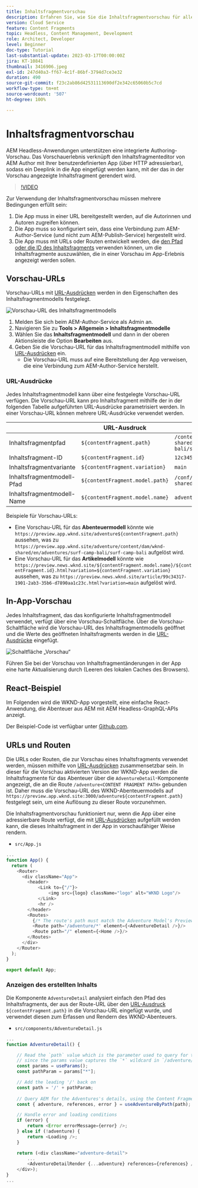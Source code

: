 ```yaml
---
title: Inhaltsfragmentvorschau
description: Erfahren Sie, wie Sie die Inhaltsfragmentvorschau für alle Autorinnen und Autoren verwenden können, um schnell zu sehen, wie sich Inhaltsänderungen auf Ihre AEM Headless-Erlebnisse auswirken.
version: Cloud Service
feature: Content Fragments
topic: Headless, Content Management, Development
role: Architect, Developer
level: Beginner
doc-type: Tutorial
last-substantial-update: 2023-03-17T00:00:00Z
jira: KT-10841
thumbnail: 3416906.jpeg
exl-id: 247d40a3-ff67-4c1f-86bf-3794d7ce3e32
duration: 490
source-git-commit: f23c2ab86d42531113690df2e342c65060b5c7cd
workflow-type: tm+mt
source-wordcount: '507'
ht-degree: 100%

---
```


# Inhaltsfragmentvorschau

AEM Headless-Anwendungen unterstützen eine integrierte Authoring-Vorschau. Das Vorschauerlebnis verknüpft den Inhaltsfragmenteditor von AEM Author mit Ihrer benutzerdefinierten App (über HTTP adressierbar), sodass ein Deeplink in die App eingefügt werden kann, mit der das in der Vorschau angezeigte Inhaltsfragment gerendert wird.

>[!VIDEO](https://video.tv.adobe.com/v/3416906?quality=12&learn=on)

Zur Verwendung der Inhaltsfragmentvorschau müssen mehrere Bedingungen erfüllt sein:

1. Die App muss in einer URL bereitgestellt werden, auf die Autorinnen und Autoren zugreifen können.
1. Die App muss so konfiguriert sein, dass eine Verbindung zum AEM-Author-Service (und nicht zum AEM-Publish-Service) hergestellt wird.
1. Die App muss mit URLs oder Routen entwickelt werden, die [den Pfad oder die ID des Inhaltsfragments](#url-expressions) verwenden können, um die Inhaltsfragmente auszuwählen, die in einer Vorschau im App-Erlebnis angezeigt werden sollen.

## Vorschau-URLs

Vorschau-URLs mit [URL-Ausdrücken](#url-expressions) werden in den Eigenschaften des Inhaltsfragmentmodells festgelegt.

![Vorschau-URL des Inhaltsfragmentmodells](./assets/preview/cf-model-preview-url.png)

1. Melden Sie sich beim AEM-Author-Service als Admin an.
1. Navigieren Sie zu __Tools > Allgemein > Inhaltsfragmentmodelle__
1. Wählen Sie das __Inhaltsfragmentmodell__ und dann in der oberen Aktionsleiste die Option __Bearbeiten__ aus.
1. Geben Sie die Vorschau-URL für das Inhaltsfragmentmodell mithilfe von [URL-Ausdrücken](#url-expressions) ein.
   + Die Vorschau-URL muss auf eine Bereitstellung der App verweisen, die eine Verbindung zum AEM-Author-Service herstellt.

### URL-Ausdrücke

Jedes Inhaltsfragmentmodell kann über eine festgelegte Vorschau-URL verfügen. Die Vorschau-URL kann pro Inhaltsfragment mithilfe der in der folgenden Tabelle aufgeführten URL-Ausdrücke parametrisiert werden. In einer Vorschau-URL können mehrere URL-Ausdrücke verwendet werden.

|                                         | URL-Ausdruck | Wert |
| --------------------------------------- | ----------------------------------- | ----------- |
| Inhaltsfragmentpfad | `${contentFragment.path}` | `/content/dam/wknd-shared/en/adventures/surf-camp-bali/surf-camp-bali` |
| Inhaltsfragment-ID | `${contentFragment.id}` | `12c34567-8901-2aa3-45b6-d7890aa1c23c` |
| Inhaltsfragmentvariante | `${contentFragment.variation}` | `main` |
| Inhaltsfragmentmodell-Pfad | `${contentFragment.model.path}` | `/conf/wknd-shared/settings/dam/cfm/models/adventure` |
| Inhaltsfragmentmodell-Name | `${contentFragment.model.name}` | `adventure` |

Beispiele für Vorschau-URLs:

+ Eine Vorschau-URL für das __Abenteuermodell__ könnte wie `https://preview.app.wknd.site/adventure${contentFragment.path}` aussehen, was zu `https://preview.app.wknd.site/adventure/content/dam/wknd-shared/en/adventures/surf-camp-bali/surf-camp-bali` aufgelöst wird.
+ Eine Vorschau-URL für das __Artikelmodell__ könnte wie `https://preview.news.wknd.site/${contentFragment.model.name}/${contentFragment.id}.html?variation=${contentFragment.variation}` aussehen, was zu `https://preview.news.wknd.site/article/99c34317-1901-2ab3-35b6-d7890aa1c23c.html?variation=main` aufgelöst wird.

## In-App-Vorschau

Jedes Inhaltsfragment, das das konfigurierte Inhaltsfragmentmodell verwendet, verfügt über eine Vorschau-Schaltfläche. Über die Vorschau-Schaltfläche wird die Vorschau-URL des Inhaltsfragmentmodells geöffnet und die Werte des geöffneten Inhaltsfragments werden in die [URL-Ausdrücke](#url-expressions) eingefügt.

![Schaltfläche „Vorschau“](./assets/preview/preview-button.png)

Führen Sie bei der Vorschau von Inhaltsfragmentänderungen in der App eine harte Aktualisierung durch (Leeren des lokalen Caches des Browsers).

## React-Beispiel

Im Folgenden wird die WKND-App vorgestellt, eine einfache React-Anwendung, die Abenteuer aus AEM mit AEM Headless-GraphQL-APIs anzeigt.

Der Beispiel-Code ist verfügbar unter [Github.com](https://github.com/adobe/aem-guides-wknd-graphql/tree/main/preview-tutorial).

## URLs und Routen

Die URLs oder Routen, die zur Vorschau eines Inhaltsfragments verwendet werden, müssen mithilfe von [URL-Ausdrücken](#url-expressions) zusammensetzbar sein. In dieser für die Vorschau aktivierten Version der WKND-App werden die Inhaltsfragmente für das Abenteuer über die `AdventureDetail`-Komponente angezeigt, die an die Route `/adventure<CONTENT FRAGMENT PATH>` gebunden ist. Daher muss die Vorschau-URL des WKND-Abenteuermodells auf `https://preview.app.wknd.site:3000/adventure${contentFragment.path}` festgelegt sein, um eine Auflösung zu dieser Route vorzunehmen.

Die Inhaltsfragmentvorschau funktioniert nur, wenn die App über eine adressierbare Route verfügt, die mit [URL-Ausdrücken](#url-expressions) aufgefüllt werden kann, die dieses Inhaltsfragment in der App in vorschaufähiger Weise rendern.

+ `src/App.js`

```javascript
...
function App() {
  return (
    <Router>
      <div className="App">
        <header>
            <Link to={"/"}>
                <img src={logo} className="logo" alt="WKND Logo"/>
            </Link>        
            <hr />
        </header>
        <Routes>
          {/* The route's path must match the Adventure Model's Preview URL expression. In React since the path has `/` you must use wildcards to match instead of the usual `:path` */}
          <Route path='/adventure/*' element={<AdventureDetail />}/>
          <Route path="/" element={<Home />}/>
        </Routes>
      </div>
    </Router>
  );
}

export default App;
```

### Anzeigen des erstellten Inhalts

Die Komponente `AdventureDetail` analysiert einfach den Pfad des Inhaltsfragments, der aus der Route-URL über den [URL-Ausdruck](#url-expressions) `${contentFragment.path}` in die Vorschau-URL eingefügt wurde, und verwendet diesen zum Erfassen und Rendern des WKND-Abenteuers.

+ `src/components/AdventureDetail.js`

```javascript
...
function AdventureDetail() {

    // Read the `path` value which is the parameter used to query for the adventure's details
    // since the params value captures the `*` wildcard in `/adventure/*`, or everything after the first `/` in the Content Fragment path.
    const params = useParams();
    const pathParam = params["*"];

    // Add the leading '/' back on 
    const path = '/' + pathParam;
    
    // Query AEM for the Adventures's details, using the Content Fragment's `path`
    const { adventure, references, error } = useAdventureByPath(path);

    // Handle error and loading conditions
    if (error) {
        return <Error errorMessage={error} />;
    } else if (!adventure) {
        return <Loading />;
    }

    return (<div className="adventure-detail">
        ...
        <AdventureDetailRender {...adventure} references={references} />
    </div>);
}
...
```
